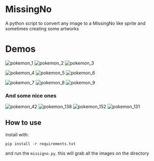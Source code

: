 # MissingNo
A python script to convert any image to a MissingNo like sprite and sometimes creating some artworks

# Demos

![pokemon_1](https://github.com/nixietab/MissingNo/assets/75538775/4a4e2305-eb4b-40cc-92d0-efd5434d671b)
![pokemon_2](https://github.com/nixietab/MissingNo/assets/75538775/3f766c53-b1d7-4456-9332-0b7cfacfa297)
![pokemon_3](https://github.com/nixietab/MissingNo/assets/75538775/7ac738b5-ba34-4a68-b5c3-816c5e5e818a)

![pokemon_4](https://github.com/nixietab/MissingNo/assets/75538775/32a13c2d-4403-4196-b55f-101f3a591816)
![pokemon_5](https://github.com/nixietab/MissingNo/assets/75538775/036b9ba2-9f8f-48df-b33a-4eccc7ac1be3)
![pokemon_6](https://github.com/nixietab/MissingNo/assets/75538775/e3ff1392-891e-415b-a47e-21e6f27a22b2)

![pokemon_7](https://github.com/nixietab/MissingNo/assets/75538775/bf862993-c3f0-4d8f-a864-a7027a4cfbf2)
![pokemon_8](https://github.com/nixietab/MissingNo/assets/75538775/e8d6c95d-08a8-4114-b806-d53280a655b6)
![pokemon_9](https://github.com/nixietab/MissingNo/assets/75538775/c382da5b-d43e-40ec-bd99-2f223c4137a6)

### And some nice ones

![pokemon_42](https://github.com/nixietab/MissingNo/assets/75538775/f3f7d201-c948-45fd-acd9-4c0f2c48faf0)
![pokemon_138](https://github.com/nixietab/MissingNo/assets/75538775/fd73da4a-3a33-484e-b5a5-3dc30ac9ab8c)
![pokemon_152](https://github.com/nixietab/MissingNo/assets/75538775/1fb976bd-1435-4ed5-9fed-909a25a2b804)
![pokemon_131](https://github.com/nixietab/MissingNo/assets/75538775/dca6803e-3949-41db-a806-960c21f6a2d6)

## How to use

install with:
```
pip install -r requirements.txt 
```
and run the ```missigno.py```. this will grab all the images on the directory
